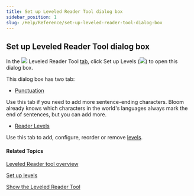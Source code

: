 ```yaml
---
title: Set up Leveled Reader Tool dialog box
sidebar_position: 1
slug: /Help/Reference/set-up-leveled-reader-tool-dialog-box
---
```


## Set up Leveled Reader Tool dialog box

In the ![](/ref-docs-assets/images/Tasks/Edit_tasks/Leveled_Reader_Tool/Leveled_Reader_Tool_icon.png) Leveled Reader Tool [tab](../../../Concepts/Tool_Box.md), click Set up Levels (![](/ref-docs-assets/images/Tasks/Edit_tasks/Leveled_Reader_Tool/SetUpLevels.png)) to open this dialog box.

This dialog box has two tab:

-   [Punctuation](Punctuation_tab.md)
    

Use this tab if you need to add more sentence-ending characters. Bloom already knows which characters in the world's languages always mark the end of sentences, but you can add more.

-   [Reader Levels](Reader_Levels_tab.md)
    

Use this tab to add, configure, reorder or remove [levels](../../../Concepts/Level.md).

#### Related Topics

[Leveled Reader tool overview](Leveled_Reader_Tool_overview.md)

[Set up levels](Set_up_Levels.md)

[Show the Leveled Reader Tool](Show_the_Leveled_Reader_Tool.md)